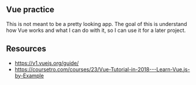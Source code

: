 ## Vue practice

This is not meant to be a pretty looking app. The goal of this is understand how Vue works and what I can do with it, so I can use it for a later project.

## Resources
* https://v1.vuejs.org/guide/
* https://coursetro.com/courses/23/Vue-Tutorial-in-2018---Learn-Vue.js-by-Example